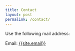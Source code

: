 ```yaml
---
title: Contact
layout: post
permalink: /contact/
---
```


Use the following mail address:

Email: <a href="mailto:{{site.email}}">{{site.email}}</a>
